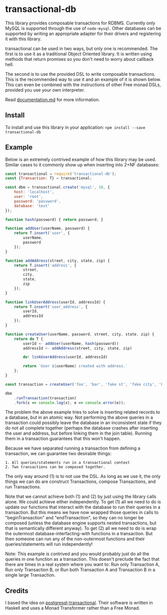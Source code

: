 # transactional-db
This library provides composable transactions for RDBMS. Currently only MySQL is supported through the use of `node-mysql`. Other databases can be supported by writing an appropriate adapter for their drivers and registering it with this library.

transactional can be used in two ways, but only one is recommended. The first is to use it as a traditional Object Oriented library. It is written using methods that return promises so you don't need to worry about callback hell.

The second is to use the provided DSL to write composable transactions. This is the recommended way to use it and an example of it is shown below. This can even be combined with the instructions of other Free monad DSLs, provided you use your own interpreter.

Read [documentation.md](documentation.md) for more information.

## Install
To install and use this library in your application:
`npm install --save transactional-db`

## Example
Below is an extremely contrived example of how this library may be used. Similar cases to it commonly show up when inserting into 2+NF databases:

```js
const transactional = require('transactional-db');
const {Transaction: T} = transactional;

const dbm = transactional.create('mysql', 10, {
	host: 'localhost',
	user: 'root',
	password: 'password',
	database: 'test'
});

function hash(password) { return password; }

function addUser(userName, password) {
	return T.insert('user', {
		userName,
		password
	});
}

function addAddress(street, city, state, zip) {
	return T.insert('address', {
		street,
		city,
		state,
		zip
	});
}

function linkUserAddress(userId, addressId) {
	return T.insert('user_address', {
		userId,
		addressId
	});
}

function createUser(userName, password, street, city, state, zip) {
	return do T {
		userId <- addUser(userName, hash(password))
		addressId <- addAddress(street, city, state, zip)

		do! linkUserAddress(userId, addressId)

		return `User ${userName} created with address.`
	};
}

const transaction = createUser('foo', 'bar', 'fake st', 'fake city', 'FS', 00000);

dbm
	.runTransaction(transaction)
	.fork(x => console.log(x), e => console.error(e));

```

The problem the above example tries to solve is inserting related records to a database, but in an atomic way. Not performing the above queries in a transaction could possibly leave the database in an inconsistent state if they do not all complete together (perhaps the database crashes after inserting the user and address, but before linking them in the join table). Running them in a transaction guarantees that this won't happen.

Because we have separated running a transaction from defining a transaction, we can guarantee two desirable things:

	1. All queries/statements run in a transactional context
	2. Two transactions can be composed together.

The only way around (1) is to not use the DSL. As long as we use it, the only things we can do are construct Transactions, compose Transactions, and run Transactions.

Note that we cannot achieve both (1) and (2) by just using the library calls alone. We could achieve either independently. To get (1) all we need to do is update our functions that interact with the database to run their queries in a transaction. But this means we have now wrapped those queries in calls to "beginTransaction" and "endTransaction", so they can no longer be composed (unless the database engine supports nested transactions, but that is semantically different anyway). To get (2) all we need to do is wrap the outermost database-interfacting-with functions in a transaction. But then someone can run any of the non-outermost functions and their queries/statements will run independently!

Note: This example is contrived and you would probably just do all the queries in one function as a transaction. This doesn't preclude the fact that there are times in a real system where you want to: Run only Transaction A, Run only Transaction B, or Run both Transaction A and Transaction B in a single large Transaction.

## Credits
I based the idea on [postgresql-transactional](https://github.com/helium/postgresql-transactional). Their software is written in Haskell and uses a Monad Transformer rather than a Free Monad.